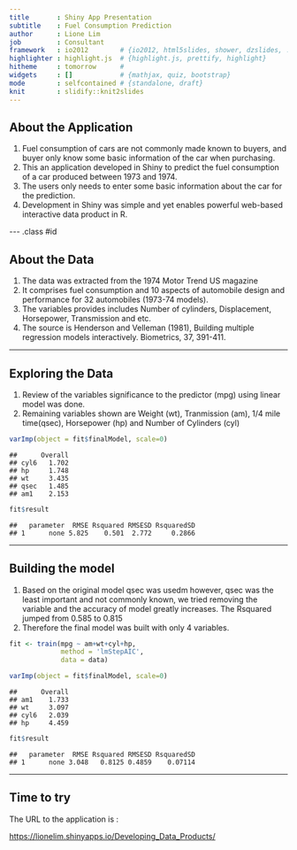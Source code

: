 ```yaml
---
title       : Shiny App Presentation
subtitle    : Fuel Consumption Prediction
author      : Lione Lim
job         : Consultant
framework   : io2012        # {io2012, html5slides, shower, dzslides, ...}
highlighter : highlight.js  # {highlight.js, prettify, highlight}
hitheme     : tomorrow      # 
widgets     : []            # {mathjax, quiz, bootstrap}
mode        : selfcontained # {standalone, draft}
knit        : slidify::knit2slides
---
```


## About the Application

1. Fuel consumption of cars are not commonly made known to buyers, and buyer only know some basic information of the car when purchasing. 
2. This an application developed in Shiny to predict the fuel consumption of a car produced between 1973 and 1974. 
3. The users only needs to enter some basic information about the car for the prediction.
4. Development in Shiny was simple and yet enables powerful web-based interactive data product in R.

--- .class #id 

## About the Data
1. The data was extracted from the 1974 Motor Trend US magazine
2. It comprises fuel consumption and 10 aspects of automobile design and performance for 32 automobiles (1973-74 models).
3. The variables provides includes Number of cylinders, Displacement, Horsepower, Transmission and etc.
4. The source is Henderson and Velleman (1981), Building multiple regression models interactively. Biometrics, 37, 391-411.

---

## Exploring the Data

1. Review of the variables significance to the predictor (mpg) using linear model was done.
2. Remaining variables shown are Weight (wt), Tranmission (am), 1/4 mile time(qsec), Horsepower (hp) and Number of Cylinders (cyl)



```r
varImp(object = fit$finalModel, scale=0)
```

```
##      Overall
## cyl6   1.702
## hp     1.748
## wt     3.435
## qsec   1.485
## am1    2.153
```

```r
fit$result
```

```
##   parameter  RMSE Rsquared RMSESD RsquaredSD
## 1      none 5.825    0.501  2.772     0.2866
```

---
## Building the model

1. Based on the original model qsec was usedm however, qsec was the least important and not commonly known, we tried removing the variable and the accuracy of model greatly increases. The Rsquared jumped from 0.585 to 0.815
2. Therefore the final model was built with only 4 variables.


```r
fit <- train(mpg ~ am+wt+cyl+hp,
             method = 'lmStepAIC',
             data = data)
```

```r
varImp(object = fit$finalModel, scale=0)
```

```
##      Overall
## am1    1.733
## wt     3.097
## cyl6   2.039
## hp     4.459
```

```r
fit$result
```

```
##   parameter  RMSE Rsquared RMSESD RsquaredSD
## 1      none 3.048   0.8125 0.4859    0.07114
```

---
## Time to try
The URL to the application is :

https://lionelim.shinyapps.io/Developing_Data_Products/
